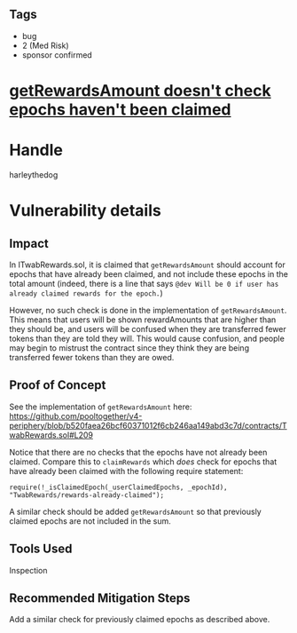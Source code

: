 ## Tags

- bug
- 2 (Med Risk)
- sponsor confirmed

# [getRewardsAmount doesn't check epochs haven't been claimed](https://github.com/code-423n4/2021-12-pooltogether-findings/issues/50) 

# Handle

harleythedog


# Vulnerability details

## Impact
In ITwabRewards.sol, it is claimed that `getRewardsAmount` should account for epochs that have already been claimed, and not include these epochs in the total amount (indeed, there is a line that says `@dev Will be 0 if user has already claimed rewards for the epoch.`)

However, no such check is done in the implementation of `getRewardsAmount`. This means that users will be shown rewardAmounts that are higher than they should be, and users will be confused when they are transferred fewer tokens than they are told they will. This would cause confusion, and people may begin to mistrust the contract since they think they are being transferred fewer tokens than they are owed.

## Proof of Concept
See the implementation of `getRewardsAmount` here: https://github.com/pooltogether/v4-periphery/blob/b520faea26bcf60371012f6cb246aa149abd3c7d/contracts/TwabRewards.sol#L209

Notice that there are no checks that the epochs have not already been claimed. Compare this to `claimRewards` which *does* check for epochs that have already been claimed with the following require statement:
```
require(!_isClaimedEpoch(_userClaimedEpochs, _epochId), "TwabRewards/rewards-already-claimed");
```
A similar check should be added `getRewardsAmount` so that previously claimed epochs are not included in the sum.

## Tools Used
Inspection

## Recommended Mitigation Steps
Add a similar check for previously claimed epochs as described above.

